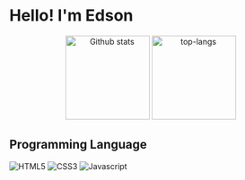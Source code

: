 <h1> Hello! I'm Edson</h1>

<div align ="center">
  <img style="height: 150px" src="https://github-readme-stats.vercel.app/api?username=dev-edsonlopes&count_private=true&show_icons=true&theme=gotham" alt="Github stats">
  <img style="height: 150px"src="https://github-readme-stats.vercel.app/api/top-langs/?username=dev-edsonlopes&layout=compact&theme=gotham" alt="top-langs">
</div>

<h2>Programming Language</h2>
<div>
  <img src="https://img.shields.io/badge/HTML5-E34F26?style=for-the-badge&logo=html5&logoColor=white" alt="HTML5">
  <img src="https://img.shields.io/badge/CSS3-1572B6?style=for-the-badge&logo=css3&logoColor=white" alt="CSS3">
  <img src="https://img.shields.io/badge/JavaScript-F7DF1E?style=for-the-badge&logo=javascript&logoColor=black" alt="Javascript">
</div>

